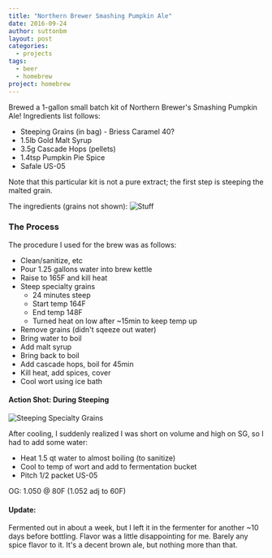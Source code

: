 ```yaml
---
title: "Northern Brewer Smashing Pumpkin Ale"
date: 2016-09-24
author: suttonbm
layout: post
categories:
  - projects
tags:
  - beer
  - homebrew
project: homebrew
---
```


Brewed a 1-gallon small batch kit of Northern Brewer's Smashing Pumpkin Ale!  Ingredients list follows:

  * Steeping Grains (in bag) - Briess Caramel 40?
  * 1.5lb Gold Malt Syrup
  * 3.5g Cascade Hops (pellets)
  * 1.4tsp Pumpkin Pie Spice
  * Safale US-05

Note that this particular kit is not a pure extract; the first step is steeping the malted grain.

The ingredients (grains not shown):
![Stuff](http://i.imgur.com/iq8WojO.jpg)

### The Process

The procedure I used for the brew was as follows:

  * Clean/sanitize, etc
  * Pour 1.25 gallons water into brew kettle
  * Raise to 165F and kill heat
  * Steep specialty grains
    * 24 minutes steep
    * Start temp 164F
    * End temp 148F
    * Turned heat on low after ~15min to keep temp up
  * Remove grains (didn't sqeeze out water)
  * Bring water to boil
  * Add malt syrup
  * Bring back to boil
  * Add cascade hops, boil for 45min
  * Kill heat, add spices, cover
  * Cool wort using ice bath

#### Action Shot: During Steeping
![Steeping Specialty Grains](http://i.imgur.com/pfZMAko.jpg)

After cooling, I suddenly realized I was short on volume and high on SG, so I had to add some water:

  * Heat 1.5 qt water to almost boiling (to sanitize)
  * Cool to temp of wort and add to fermentation bucket
  * Pitch 1/2 packet US-05

OG: 1.050 @ 80F (1.052 adj to 60F)

#### Update:
Fermented out in about a week, but I left it in the fermenter for another ~10 days before bottling.  Flavor was a little disappointing for me.  Barely any spice flavor to it.  It's a decent brown ale, but nothing more than that.
